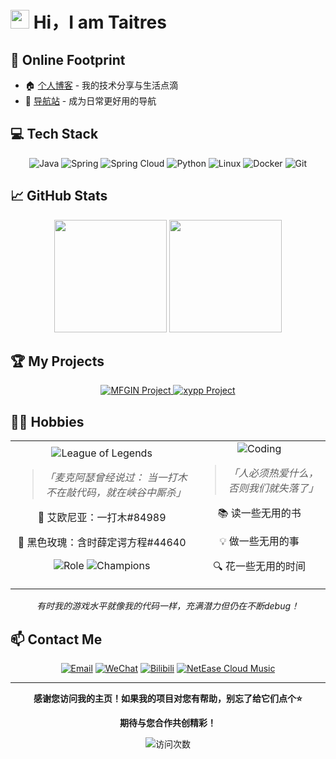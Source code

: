 # <img src="https://media.giphy.com/media/hvRJCLFzcasrR4ia7z/giphy.gif" width="30px"> Hi，I am Taitres

## 🔗 Online Footprint
- 🏠 [个人博客](https://www.taitres.com/) - 我的技术分享与生活点滴
- 🧭 [导航站](https://go.taitres.com/) - 成为日常更好用的导航

## 💻 Tech Stack
<div align="center">

![Java](https://img.shields.io/badge/-Java-007396?style=flat-square&logo=java&logoColor=white)
![Spring](https://img.shields.io/badge/-Spring-6DB33F?style=flat-square&logo=spring&logoColor=white)
![Spring Cloud](https://img.shields.io/badge/-Spring%20Cloud-6DB33F?style=flat-square&logo=spring&logoColor=white)
![Python](https://img.shields.io/badge/-Python-3776AB?style=flat-square&logo=python&logoColor=white)
![Linux](https://img.shields.io/badge/-Linux-FCC624?style=flat-square&logo=linux&logoColor=black)
![Docker](https://img.shields.io/badge/-Docker-2496ED?style=flat-square&logo=docker&logoColor=white)
![Git](https://img.shields.io/badge/-Git-F05032?style=flat-square&logo=git&logoColor=white)
</div>

## 📈 GitHub Stats
<div align="center">
<img height="180em" src="https://github-readme-stats.vercel.app/api?username=Taitres&show_icons=true&theme=radical&include_all_commits=true&count_private=true" />
<img height="180em" src="https://github-readme-stats.vercel.app/api/top-langs/?username=Taitres&layout=compact&langs_count=7&theme=radical" />
</div>

## 🏆 My Projects
<div align="center">
  <a href="https://github.com/Taitres/MFGIN">
    <img src="https://github-readme-stats.vercel.app/api/pin/?username=Taitres&repo=MFGIN&theme=radical" alt="MFGIN Project" />
  </a>
  <a href="https://github.com/Taitres/xypp">
    <img src="https://github-readme-stats.vercel.app/api/pin/?username=Taitres&repo=xypp&theme=radical" alt="xypp Project" />
  </a>
</div>

## 🏄‍♂️ Hobbies

<div align="center">
  <table>
    <tr>
      <td align="center">
        <img src="https://img.shields.io/badge/Game-League_of_Legends-blue?style=for-the-badge&logo=riot-games" alt="League of Legends"/>
        <br />
        <blockquote>
          <p><i>「麦克阿瑟曾经说过：
              当一打木不在敲代码，就在峡谷中厮杀」</i></p>
        </blockquote>
        <p>🌟 艾欧尼亚：一打木#84989</p>
        <p>🌹 黑色玫瑰：含时薛定谔方程#44640</p>
        <p><img src="https://img.shields.io/badge/主打-中单/ADC-orange?style=flat-square" alt="Role"/> <img src="https://img.shields.io/badge/常用英雄-塞拉斯/阿狸-purple?style=flat-square" alt="Champions"/></p>
      </td>
      <td align="center">
        <img src="https://img.shields.io/badge/兴趣-编程/学习-green?style=for-the-badge" alt="Coding"/>
        <br />
        <blockquote>
          <p><i>「人必须热爱什么，否则我们就失落了」</i></p>
        </blockquote>
        <p>📚 读一些无用的书</p>
        <p>💡 做一些无用的事</p>
        <p>🔍 花一些无用的时间</p>
      </td>
    </tr>
  </table>

  <p><i>有时我的游戏水平就像我的代码一样，充满潜力但仍在不断debug！</i></p>
</div>

## 📫 Contact Me

<div align="center">

<a href="mailto:920643082@qq.com"><img src="https://img.shields.io/badge/Email-联系我-blue?style=for-the-badge&logo=gmail" alt="Email"/></a>
<a href="https://img.taitres.com/uploads/2025/03/01/67c329d5e3c34.png"><img src="https://img.shields.io/badge/微信-添加-brightgreen?style=for-the-badge&logo=wechat" alt="WeChat"/></a>
<a href="https://space.bilibili.com/YOUR_BILIBILI_ID"><img src="https://img.shields.io/badge/Bilibili-B站-ff69b4?style=for-the-badge&logo=bilibili" alt="Bilibili"/></a>
<a href="https://music.163.com/#/user/home?id=YOUR_NETEASE_ID"><img src="https://img.shields.io/badge/网易云-音乐-e60026?style=for-the-badge&logo=netease-cloud-music" alt="NetEase Cloud Music"/></a>

</div>

---


<div align="center">
  <p><b>感谢您访问我的主页！如果我的项目对您有帮助，别忘了给它们点个⭐</b></p>
  <p><b>期待与您合作共创精彩！</b></p>

  ![访问次数](https://profile-counter.glitch.me/Taitres/count.svg)
</div>
